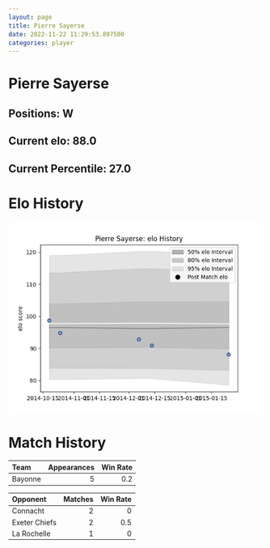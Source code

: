 ```yaml
---  
layout: page  
title: Pierre Sayerse  
date: 2022-11-22 11:29:53.897500  
categories: player  
---
```

# Pierre Sayerse

## Positions: W

## Current elo: 88.0

## Current Percentile: 27.0

# Elo History


![elo history](history_PierreSayerse.png)
# Match History


| Team    |   Appearances |   Win Rate |
|:--------|--------------:|-----------:|
| Bayonne |             5 |        0.2 |

| Opponent      |   Matches |   Win Rate |
|:--------------|----------:|-----------:|
| Connacht      |         2 |        0   |
| Exeter Chiefs |         2 |        0.5 |
| La Rochelle   |         1 |        0   |